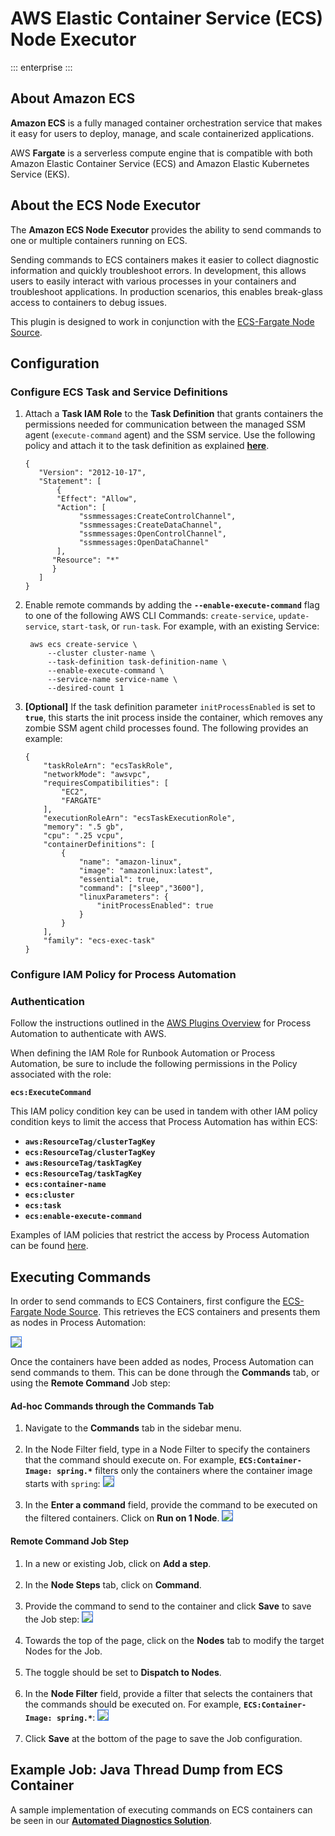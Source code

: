 #  AWS Elastic Container Service (ECS) Node Executor
::: enterprise
:::

## About Amazon ECS

**Amazon ECS** is a fully managed container orchestration service that makes it easy for users to deploy, manage, and scale containerized applications.

AWS **Fargate** is a serverless compute engine that is compatible with both Amazon Elastic Container Service (ECS) and Amazon Elastic Kubernetes Service (EKS).

## About the ECS Node Executor

The **Amazon ECS Node Executor** provides the ability to send commands to one or multiple containers running on ECS.

Sending commands to ECS containers makes it easier to collect diagnostic information and quickly troubleshoot errors. In development,
this allows users to easily interact with various processes in your containers and troubleshoot applications. In production scenarios,
this enables break-glass access to containers to debug issues.

This plugin is designed to work in conjunction with the [ECS-Fargate Node Source](/manual/projects/resource-model-sources/ecs-fargate).

## Configuration

### Configure ECS Task and Service Definitions

1. Attach a **Task IAM Role** to the **Task Definition** that grants containers the permissions needed for communication between the managed SSM agent (`execute-command` agent) and the SSM service.
   Use the following policy and attach it to the task definition as explained [**here**](https://docs.aws.amazon.com/AmazonECS/latest/developerguide/task-iam-roles.html).
    ```
    {
       "Version": "2012-10-17",
       "Statement": [
           {
           "Effect": "Allow",
           "Action": [
                "ssmmessages:CreateControlChannel",
                "ssmmessages:CreateDataChannel",
                "ssmmessages:OpenControlChannel",
                "ssmmessages:OpenDataChannel"
           ],
          "Resource": "*"
          }
       ]
    }
    ```
2. Enable remote commands by adding the **`--enable-execute-command`** flag to one of the following AWS CLI Commands: `create-service`, `update-service`, `start-task`, or `run-task`.
   For example, with an existing Service:
    ```
     aws ecs create-service \
         --cluster cluster-name \
         --task-definition task-definition-name \
         --enable-execute-command \
         --service-name service-name \
         --desired-count 1
    ```
3. **[Optional]** If the task definition parameter `initProcessEnabled` is set to **`true`**, this starts the init process inside the container,
   which removes any zombie SSM agent child processes found. The following provides an example:
    ```
    {
        "taskRoleArn": "ecsTaskRole",
        "networkMode": "awsvpc",
        "requiresCompatibilities": [
            "EC2",
            "FARGATE"
        ],
        "executionRoleArn": "ecsTaskExecutionRole",
        "memory": ".5 gb",
        "cpu": ".25 vcpu",
        "containerDefinitions": [
            {
                "name": "amazon-linux",
                "image": "amazonlinux:latest",
                "essential": true,
                "command": ["sleep","3600"],
                "linuxParameters": {
                    "initProcessEnabled": true
                }
            }
        ],
        "family": "ecs-exec-task"
    }
    ```
   
### Configure IAM Policy for Process Automation

### Authentication
Follow the instructions outlined in the [AWS Plugins Overview](/manual/plugins/aws-plugins-overview.html) for Process Automation to authenticate with AWS.

When defining the IAM Role for Runbook Automation or Process Automation, be sure to include the following permissions in the Policy associated with the role:

**`ecs:ExecuteCommand`**

This IAM policy condition key can be used in tandem with other IAM policy condition keys to limit the access that Process Automation has within ECS:

* **`aws:ResourceTag/clusterTagKey`**
* **`ecs:ResourceTag/clusterTagKey`**
* **`aws:ResourceTag/taskTagKey`**
* **`ecs:ResourceTag/taskTagKey`**
* **`ecs:container-name`**
* **`ecs:cluster`**
* **`ecs:task`**
* **`ecs:enable-execute-command`**

Examples of IAM policies that restrict the access by Process Automation can be found [here](https://docs.aws.amazon.com/AmazonECS/latest/developerguide/ecs-exec.html).

## Executing Commands

In order to send commands to ECS Containers, first configure the [ECS-Fargate Node Source](/manual/projects/resource-model-sources/ecs-fargate).
This retrieves the ECS containers and presents them as nodes in Process Automation:

<img style='border:1px solid #327af6' src="/assets/img/aws-ecs-node-inventory.png" />

Once the containers have been added as nodes, Process Automation can send commands to them.  This can be done through the **Commands** tab, or using the **Remote Command** Job step:

#### Ad-hoc Commands through the Commands Tab

1. Navigate to the **Commands** tab in the sidebar menu.<br><br>
2. In the Node Filter field, type in a Node Filter to specify the containers that the command should execute on.  For example, **`ECS:Container-Image: spring.*`** filters only the containers
where the container image starts with `spring`:
   <img style='border:1px solid #327af6' src="/assets/img/aws-ecs-node-filter.png" /><br><br>
3. In the **Enter a command** field, provide the command to be executed on the filtered containers. Click on **Run on 1 Node**.
   <img style='border:1px solid #327af6' src="/assets/img/aws-ecs-node-executor-command.png" /><br>

#### Remote Command Job Step

1. In a new or existing Job, click on **Add a step**.<br><br>
2. In the **Node Steps** tab, click on **Command**.<br><br>
3. Provide the command to send to the container and click **Save** to save the Job step:
   <img style='border:1px solid #327af6' src="/assets/img/aws-ecs-remote-command-step.png" /><br><br>
4. Towards the top of the page, click on the **Nodes** tab to modify the target Nodes for the Job.<br><br>
5. The toggle should be set to **Dispatch to Nodes**.<br><br>
6. In the **Node Filter** field, provide a filter that selects the containers that the commands should be executed on. For example, **`ECS:Container-Image: spring.*`**:
   <img style='border:1px solid #327af6' src="/assets/img/aws-ecs-job-node-filter.png" /><br><br>
7. Click **Save** at the bottom of the page to save the Job configuration.

## Example Job: Java Thread Dump from ECS Container
A sample implementation of executing commands on ECS containers can be seen in our [**Automated Diagnostics Solution**](/learning/solutions/automated-diagnostics/index.md).